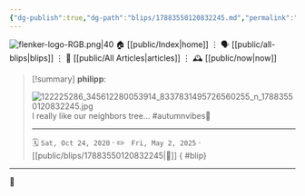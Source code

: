 ```yaml
---
{"dg-publish":true,"dg-path":"blips/17883550120832245.md","permalink":"/blips/17883550120832245/","title":"philipp on instagram @ 2020-10-24"}
---
```



<div class="transclusion internal-embed is-loaded"><div class="markdown-embed">




![flenker-logo-RGB.png|40](/img/user/attachments/flenker-logo-RGB.png)
🏠 [[public/Index\|home]]  ⋮ 🗣️ [[public/all-blips\|blips]] ⋮  📝 [[public/All Articles\|articles]]  ⋮ 🕰️ [[public/now\|now]]


</div></div>


> [!summary] **philipp**:
>
> ![122225286_345612280053914_8337831495726560255_n_17883550120832245.jpg](/img/user/attachments/122225286_345612280053914_8337831495726560255_n_17883550120832245.jpg)
> I really like our neighbors tree... #autumnvibes🍁
> - - -
>
> 🗓️ <code>Sat, Oct 24, 2020</code>  · ✏️ <code> Fri, May 2, 2025</code>  · [[public/blips/17883550120832245\|🔗]]
{ #blip}


- - -

 👾
